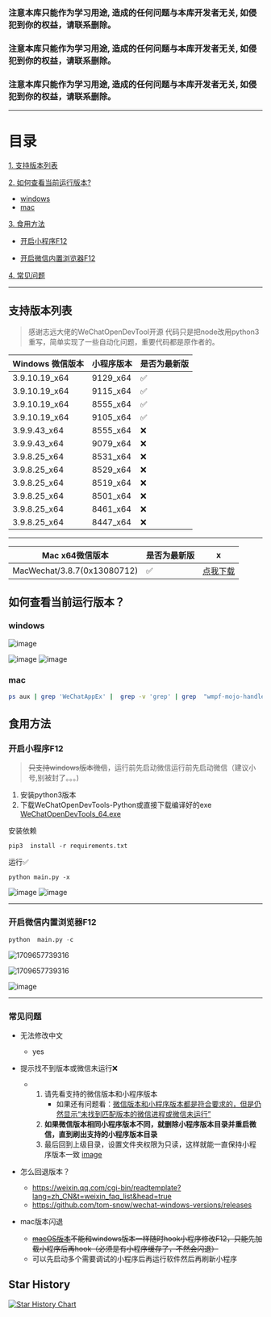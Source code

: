 ### **注意本库只能作为学习用途, 造成的任何问题与本库开发者无关, 如侵犯到你的权益，请联系删除。**

### **注意本库只能作为学习用途, 造成的任何问题与本库开发者无关, 如侵犯到你的权益，请联系删除。**

### **注意本库只能作为学习用途, 造成的任何问题与本库开发者无关, 如侵犯到你的权益，请联系删除。**

---

# 目录
[1. 支持版本列表](#%E5%A6%82%E4%BD%95%E6%9F%A5%E7%9C%8B%E5%BD%93%E5%89%8D%E8%BF%90%E8%A1%8C%E7%89%88%E6%9C%AC)

[2. 如何查看当前运行版本?](#%E5%A6%82%E4%BD%95%E6%9F%A5%E7%9C%8B%E5%BD%93%E5%89%8D%E8%BF%90%E8%A1%8C%E7%89%88%E6%9C%AC)
  - [windows](#windows)
  - [mac](#mac)
    
[3. 食用方法](https://github.com/JaveleyQAQ/WeChatOpenDevTools-Python?tab=readme-ov-file#%E9%A3%9F%E7%94%A8%E6%96%B9%E6%B3%95)

 - [开启小程序F12](#%E9%A3%9F%E7%94%A8%E6%96%B9%E6%B3%95)

 - [开启微信内置浏览器F12](#%E5%BC%80%E5%90%AF%E5%BE%AE%E4%BF%A1%E5%86%85%E7%BD%AE%E6%B5%8F%E8%A7%88%E5%99%A8F12)

[4. 常见问题](#%E5%B8%B8%E8%A7%81%E9%97%AE%E9%A2%98)


---



## 支持版本列表

> 感谢志远大佬的WeChatOpenDevTool开源 代码只是把node改用python3重写，简单实现了一些自动化问题，重要代码都是原作者的。

| Windows 微信版本 | 小程序版本 | 是否为最新版 |
| ---------------- | ---------- | ------------ |
| 3.9.10.19_x64    | 9129_x64   | ✅           |
| 3.9.10.19_x64    | 9115_x64   | ✅           |
| 3.9.10.19_x64    | 8555_x64   | ✅           |
| 3.9.10.19_x64    | 9105_x64   | ✅           |
| 3.9.9.43_x64     | 8555_x64   | ❌           |
| 3.9.9.43_x64     | 9079_x64   | ❌           |
| 3.9.8.25_x64     | 8531_x64   | ❌           |
| 3.9.8.25_x64     | 8529_x64   | ❌           |
| 3.9.8.25_x64     | 8519_x64   | ❌           |
| 3.9.8.25_x64     | 8501_x64   | ❌           |
| 3.9.8.25_x64     | 8461_x64   | ❌           |
| 3.9.8.25_x64     | 8447_x64   | ❌           |

---


| Mac x64微信版本              | 是否为最新版   | x             
| ----------------            | ------------ | ------------ 
| MacWechat/3.8.7(0x13080712) | ✅           | [点我下载](https://github.com/JaveleyQAQ/WeChatOpenDevTools-Python/releases/download/0.3.1/WeChatOpenDevTools-macos-x64.zip)            



## 如何查看当前运行版本？
### windows
  
![image](./docs/images/version0.jpg)

![image](./docs/images/version1.jpg)
![image](./docs/images/version2.jpg)

### mac
```bash
ps aux | grep 'WeChatAppEx' |  grep -v 'grep' | grep  "wmpf-mojo-handle" 
```


## 食用方法

### 开启小程序F12

> ~~只支持windows版本微信~~，运行前先启动微信运行前先启动微信（建议小号,别被封了。。。)

1. 安装python3版本
2. 下载WeChatOpenDevTools-Python或直接下载编译好的exe
   [WeChatOpenDevTools_64.exe](https://github.com/JaveleyQAQ/WeChatOpenDevTools-Python/releases/)

安装依赖

```
pip3  install -r requirements.txt
```

运行✅

```
python main.py -x
```

![image](./docs/images/run.jpg)
![image](./docs/images/MG38.jpg)

---

### 开启微信内置浏览器F12

```python
python  main.py -c
```

![1709657739316](./docs/images/demo1.png)

![1709657739316](./docs/images/demo2.png)

![image](https://github.com/JaveleyQAQ/WeChatOpenDevTools-Python/assets/132129852/04053f33-3e88-437b-a5c6-48683c984641)

---

### 常见问题

* 无法修改中文
  
  - yes
* 提示找不到版本或微信未运行❌
  
  - 1. 请先看支持的微信版本和小程序版本
       - 如果还有问题看：[微信版本和小程序版本都是符合要求的，但是仍然显示“未找到匹配版本的微信进程或微信未运行”](https://github.com/JaveleyQAQ/WeChatOpenDevTools-Python/issues/38)
    2. **如果微信版本相同小程序版本不同，就删除小程序版本目录并重启微信，直到刷出支持的小程序版本目录**
    3. 最后回到上级目录，设置文件夹权限为只读，这样就能一直保持小程序版本一致
       [image](https://github.com/JaveleyQAQ/WeChatOpenDevTools-Python/assets/132129852/c2b793c3-6d81-424e-a167-3b1e584cef6f)
* 怎么回退版本？
  
  - https://weixin.qq.com/cgi-bin/readtemplate?lang=zh_CN&t=weixin_faq_list&head=true
  - https://github.com/tom-snow/wechat-windows-versions/releases


* mac版本闪退
  -  ~~[macOS版本](https://github.com/JaveleyQAQ/WeChatOpenDevTools-Python/releases/)不能和windows版本一样随时hook小程序修改F12，只能先加载小程序后再hook（必须是有小程序缓存了，不然会闪退）~~
  - 可以先启动多个需要调试的小程序后再运行软件然后再刷新小程序
  
## Star History

[![Star History Chart](https://api.star-history.com/svg?repos=javeleyqaq/WeChatOpenDevTools-Python&type=Date)](https://star-history.com/#javeleyqaq/WeChatOpenDevTools-Python&Date)

